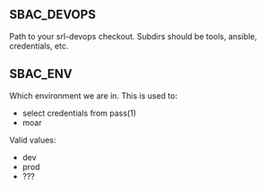 ## SBAC_DEVOPS 

  Path to your srl-devops checkout.  Subdirs should be tools, ansible, credentials, etc.

## SBAC_ENV

  Which environment we are in.  This is used to:
   - select credentials from pass(1)
   - moar

  Valid values:
   - dev
   - prod
   - ???
